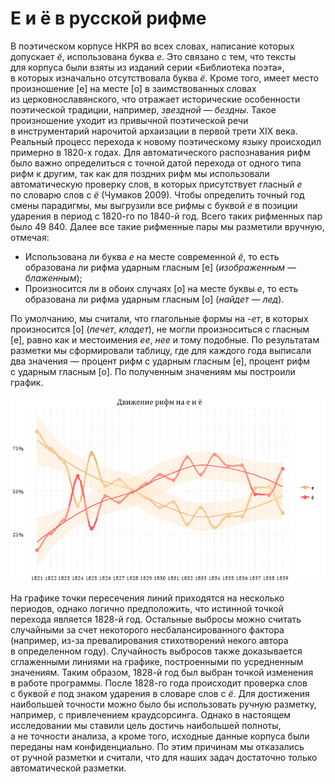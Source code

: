 # Е и ё в русской рифме

В&nbsp;поэтическом корпусе НКРЯ во&nbsp;всех словах, написание которых допускает _ё_, использована буква _е_. Это связано с&nbsp;тем, что&nbsp;тексты для&nbsp;корпуса были взяты из&nbsp;изданий серии «Библиотека поэта», в&nbsp;которых изначально отсутствовала буква _ё_. Кроме того, имеет место произношение [е] на&nbsp;месте [о] в&nbsp;заимствованных словах из&nbsp;церковнославянского, что&nbsp;отражает исторические особенности поэтической традиции, например, _звездной_ — _бездны_. Такое произношение уходит из&nbsp;привычной поэтической речи в&nbsp;инструментарий нарочитой архаизации в&nbsp;первой трети XIX&nbsp;века. Реальный процесс перехода к&nbsp;новому поэтическому языку происходил примерно в&nbsp;1820-х годах.
Для&nbsp;автоматического распознавания рифм было важно определиться с&nbsp;точной датой перехода от&nbsp;одного типа рифм к&nbsp;другим, так как для&nbsp;поздних рифм мы&nbsp;использовали автоматическую проверку слов, в&nbsp;которых присутствует гласный _е_ по&nbsp;словарю слов с&nbsp;_ё_ (Чумаков 2009).
Чтобы определить точный&nbsp;год смены парадигмы, мы&nbsp;выгрузили все рифмы с&nbsp;буквой _е_ в&nbsp;позиции ударения в&nbsp;период с&nbsp;1820-го по&nbsp;1840-й&nbsp;год. Всего таких рифменных пар было 49 840. Далее все такие рифменные пары мы&nbsp;разметили вручную, отмечая:

- Использована&nbsp;ли буква _е_ на&nbsp;месте современной _ё_, то есть образована&nbsp;ли рифма ударным гласным \[е\] (_изображенным_ — _блаженным_);
- Произносится&nbsp;ли в&nbsp;обоих случаях [о] на&nbsp;месте буквы _е_, то есть образована&nbsp;ли рифма ударным гласным [о] (_найдет_ — _лед_).

По&nbsp;умолчанию, мы&nbsp;считали, что&nbsp;глагольные формы на&nbsp;_-ет_, в&nbsp;которых произносится [о] (_печет_, _кладет_), не&nbsp;могли произноситься с&nbsp;гласным [е], равно как и&nbsp;местоимения _ее_, _нее_ и&nbsp;тому подобные.
По&nbsp;результатам разметки мы&nbsp;сформировали таблицу, где для&nbsp;каждого года выписали два значения — процент рифм с&nbsp;ударным гласным [е], процент рифм с&nbsp;ударным гласным [о]. По&nbsp;полученным значениям мы&nbsp;построили график.

![Image](e_yo.png)

На&nbsp;графике точки пересечения линий приходятся на&nbsp;несколько периодов, однако логично предположить, что&nbsp;истинной точкой перехода является 1828-й&nbsp;год. Остальные выбросы можно считать случайными за&nbsp;счет некоторого несбалансированного фактора (например, из-за превалирования стихотворений некого автора в&nbsp;определенном году). Случайность выбросов также доказывается сглаженными линиями на&nbsp;графике, построенными по&nbsp;усредненным значениям.
Таким образом, 1828-й&nbsp;год был выбран точкой изменения в&nbsp;работе программы. После 1828-го года происходит проверка слов с&nbsp;буквой _е_ под&nbsp;знаком ударения в&nbsp;словаре слов с&nbsp;_ё_. Для&nbsp;достижения наибольшей точности можно было&nbsp;бы использовать ручную разметку, например, с&nbsp;привлечением краудсорсинга. Однако в&nbsp;настоящем исследовании мы&nbsp;ставили цель достичь наибольшей полноты, а&nbsp;не&nbsp;точности анализа, а&nbsp;кроме того, исходные данные корпуса были переданы нам конфиденциально. По&nbsp;этим причинам мы&nbsp;отказались от&nbsp;ручной разметки и&nbsp;считали, что&nbsp;для наших задач достаточно только автоматической разметки.
